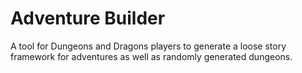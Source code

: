 # Adventure Builder
A tool for Dungeons and Dragons players to generate a loose story framework for adventures as well as randomly generated dungeons.
